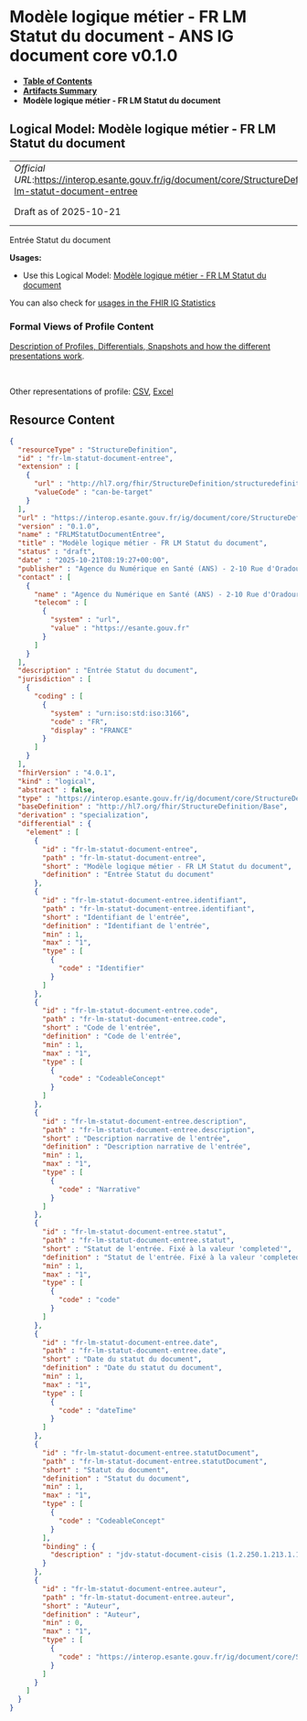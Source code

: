 # Modèle logique métier - FR LM Statut du document - ANS IG document core v0.1.0

* [**Table of Contents**](toc.md)
* [**Artifacts Summary**](artifacts.md)
* **Modèle logique métier - FR LM Statut du document**

## Logical Model: Modèle logique métier - FR LM Statut du document 

| | |
| :--- | :--- |
| *Official URL*:https://interop.esante.gouv.fr/ig/document/core/StructureDefinition/fr-lm-statut-document-entree | *Version*:0.1.0 |
| Draft as of 2025-10-21 | *Computable Name*:FRLMStatutDocumentEntree |

 
Entrée Statut du document 

**Usages:**

* Use this Logical Model: [Modèle logique métier - FR LM Statut du document](StructureDefinition-fr-lm-statut-document.md)

You can also check for [usages in the FHIR IG Statistics](https://packages2.fhir.org/xig/ans.document.fr.core|current/StructureDefinition/fr-lm-statut-document-entree)

### Formal Views of Profile Content

 [Description of Profiles, Differentials, Snapshots and how the different presentations work](http://build.fhir.org/ig/FHIR/ig-guidance/readingIgs.html#structure-definitions). 

 

Other representations of profile: [CSV](StructureDefinition-fr-lm-statut-document-entree.csv), [Excel](StructureDefinition-fr-lm-statut-document-entree.xlsx) 



## Resource Content

```json
{
  "resourceType" : "StructureDefinition",
  "id" : "fr-lm-statut-document-entree",
  "extension" : [
    {
      "url" : "http://hl7.org/fhir/StructureDefinition/structuredefinition-type-characteristics",
      "valueCode" : "can-be-target"
    }
  ],
  "url" : "https://interop.esante.gouv.fr/ig/document/core/StructureDefinition/fr-lm-statut-document-entree",
  "version" : "0.1.0",
  "name" : "FRLMStatutDocumentEntree",
  "title" : "Modèle logique métier - FR LM Statut du document",
  "status" : "draft",
  "date" : "2025-10-21T08:19:27+00:00",
  "publisher" : "Agence du Numérique en Santé (ANS) - 2-10 Rue d'Oradour-sur-Glane, 75015 Paris",
  "contact" : [
    {
      "name" : "Agence du Numérique en Santé (ANS) - 2-10 Rue d'Oradour-sur-Glane, 75015 Paris",
      "telecom" : [
        {
          "system" : "url",
          "value" : "https://esante.gouv.fr"
        }
      ]
    }
  ],
  "description" : "Entrée Statut du document",
  "jurisdiction" : [
    {
      "coding" : [
        {
          "system" : "urn:iso:std:iso:3166",
          "code" : "FR",
          "display" : "FRANCE"
        }
      ]
    }
  ],
  "fhirVersion" : "4.0.1",
  "kind" : "logical",
  "abstract" : false,
  "type" : "https://interop.esante.gouv.fr/ig/document/core/StructureDefinition/fr-lm-statut-document-entree",
  "baseDefinition" : "http://hl7.org/fhir/StructureDefinition/Base",
  "derivation" : "specialization",
  "differential" : {
    "element" : [
      {
        "id" : "fr-lm-statut-document-entree",
        "path" : "fr-lm-statut-document-entree",
        "short" : "Modèle logique métier - FR LM Statut du document",
        "definition" : "Entrée Statut du document"
      },
      {
        "id" : "fr-lm-statut-document-entree.identifiant",
        "path" : "fr-lm-statut-document-entree.identifiant",
        "short" : "Identifiant de l'entrée",
        "definition" : "Identifiant de l'entrée",
        "min" : 1,
        "max" : "1",
        "type" : [
          {
            "code" : "Identifier"
          }
        ]
      },
      {
        "id" : "fr-lm-statut-document-entree.code",
        "path" : "fr-lm-statut-document-entree.code",
        "short" : "Code de l'entrée",
        "definition" : "Code de l'entrée",
        "min" : 1,
        "max" : "1",
        "type" : [
          {
            "code" : "CodeableConcept"
          }
        ]
      },
      {
        "id" : "fr-lm-statut-document-entree.description",
        "path" : "fr-lm-statut-document-entree.description",
        "short" : "Description narrative de l'entrée",
        "definition" : "Description narrative de l'entrée",
        "min" : 1,
        "max" : "1",
        "type" : [
          {
            "code" : "Narrative"
          }
        ]
      },
      {
        "id" : "fr-lm-statut-document-entree.statut",
        "path" : "fr-lm-statut-document-entree.statut",
        "short" : "Statut de l'entrée. Fixé à la valeur 'completed'",
        "definition" : "Statut de l'entrée. Fixé à la valeur 'completed'",
        "min" : 1,
        "max" : "1",
        "type" : [
          {
            "code" : "code"
          }
        ]
      },
      {
        "id" : "fr-lm-statut-document-entree.date",
        "path" : "fr-lm-statut-document-entree.date",
        "short" : "Date du statut du document",
        "definition" : "Date du statut du document",
        "min" : 1,
        "max" : "1",
        "type" : [
          {
            "code" : "dateTime"
          }
        ]
      },
      {
        "id" : "fr-lm-statut-document-entree.statutDocument",
        "path" : "fr-lm-statut-document-entree.statutDocument",
        "short" : "Statut du document",
        "definition" : "Statut du document",
        "min" : 1,
        "max" : "1",
        "type" : [
          {
            "code" : "CodeableConcept"
          }
        ],
        "binding" : {
          "description" : "jdv-statut-document-cisis (1.2.250.1.213.1.1.5.93)"
        }
      },
      {
        "id" : "fr-lm-statut-document-entree.auteur",
        "path" : "fr-lm-statut-document-entree.auteur",
        "short" : "Auteur",
        "definition" : "Auteur",
        "min" : 0,
        "max" : "1",
        "type" : [
          {
            "code" : "https://interop.esante.gouv.fr/ig/document/core/StructureDefinition/fr-lm-auteur"
          }
        ]
      }
    ]
  }
}

```
